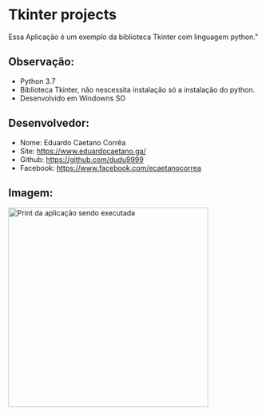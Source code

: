 # Tkinter projects

Essa Aplicação é um exemplo da biblioteca
Tkinter com linguagem python."

## Observação:
- Python 3.7
- Biblioteca Tkinter, não nescessita instalação só a instalação do python.
- Desenvolvido em Windowns SO


## Desenvolvedor:
- Nome: Eduardo Caetano Corrêa
- Site: https://www.eduardocaetano.ga/
- Github: https://github.com/dudu9999
- Facebook: https://www.facebook.com/ecaetanocorrea


## Imagem:

<img src="https://lh3.googleusercontent.com/6KUgnELNclZy42Y9_vyLz3qpIfyp18T2ZMEAUqP3BDBgF-x20aB2ax8DLu1UL0UfHQlasBM6UVYspEqrxikol053xnz04PNx1QpZU5VqH6Xbc-W88YFdas-F0QQwuiA7NV9ekDMeMrWbtngoKm7h_Z7XIICdXuUSl9JByZelpVvezWyvJ_tP9wpN9mluO-Ea-cGTPShUWn-dd4nZ97nEcAcQ7RBrgWRKvWRlIl5XW6tTXP2lx1kfMzpb98CxE4RHqu0v4D-TQfTPnPvhWI2D5DRIzUREP8t81DJnRrCYvdkBpIs0T0cJJRBYQbZrgn-N4IgXEMJXIer9ZnLKh8AiWx8s2-MzcbFzV3iKB7YrYZQ1nPGeYo8vtbY8XV1CAx9Ngk6hb38U15CllA-I66b0nxCs9pvUWheCW5mZAKK0-IEOhWhQjvKyZh-h2eTAmtE7lMcRD72ZhK8hu8V4pd81KjT_MuSKDW3GxCAnbMDZKKXrYgEhQ8NnLR5Y02UhfBVt0s7dDEOQPgmKMn076Cud2fMlTgwoBe4Bg-Fg58DH8h6YHkA3nQDo2hOeXWf6f_SamxwSwop2Z4lMZQgyMyveQxuqOM1ylHetiq2ofCjXPRyjPFqo-yfBvB_Wy4674S5AjFMs5-hresFxKpgP8qu40nC5V5szbUEBek1ARytgHQacAzS-1Z01y94=w258-h324-no" alt="Print da aplicação sendo executada" height="400" width="400">
